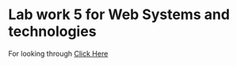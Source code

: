 # Lab work 5  for Web Systems and technologies
For looking through [Click Here](https://semraab.github.io/webLab5Asoiu/)
